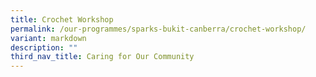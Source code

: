 ```yaml
---
title: Crochet Workshop
permalink: /our-programmes/sparks-bukit-canberra/crochet-workshop/
variant: markdown
description: ""
third_nav_title: Caring for Our Community
---
```

